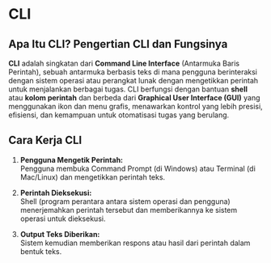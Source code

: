 # CLI

## Apa Itu CLI? Pengertian CLI dan Fungsinya

**CLI** adalah singkatan dari **Command Line Interface** (Antarmuka Baris Perintah), sebuah antarmuka berbasis teks di mana pengguna berinteraksi dengan sistem operasi atau perangkat lunak dengan mengetikkan perintah untuk menjalankan berbagai tugas. CLI berfungsi dengan bantuan **shell** atau **kolom perintah** dan berbeda dari **Graphical User Interface (GUI)** yang menggunakan ikon dan menu grafis, menawarkan kontrol yang lebih presisi, efisiensi, dan kemampuan untuk otomatisasi tugas yang berulang.

## Cara Kerja CLI

1. **Pengguna Mengetik Perintah:**  
    Pengguna membuka Command Prompt (di Windows) atau Terminal (di Mac/Linux) dan mengetikkan perintah teks.

2. **Perintah Dieksekusi:**  
    Shell (program perantara antara sistem operasi dan pengguna) menerjemahkan perintah tersebut dan memberikannya ke sistem operasi untuk dieksekusi.

3. **Output Teks Diberikan:**  
    Sistem kemudian memberikan respons atau hasil dari perintah dalam bentuk teks.
